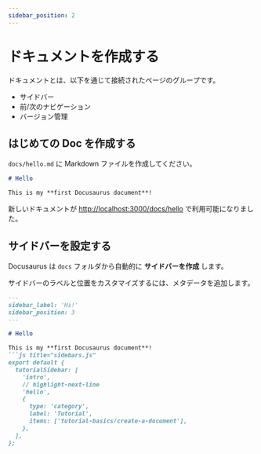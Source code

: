 ```yaml
---
sidebar_position: 2
---
```


# ドキュメントを作成する

ドキュメントとは、以下を通じて接続されたページのグループです。

- サイドバー
- 前/次のナビゲーション
- バージョン管理

## はじめての Doc を作成する

`docs/hello.md` に Markdown ファイルを作成してください。

```md title="docs/hello.md"
# Hello

This is my **first Docusaurus document**!
```

新しいドキュメントが [http://localhost:3000/docs/hello](http://localhost:3000/docs/hello) で利用可能になりました。

## サイドバーを設定する

Docusaurus は `docs` フォルダから自動的に **サイドバーを作成** します。

サイドバーのラベルと位置をカスタマイズするには、メタデータを追加します。

```md title="docs/hello.md" {1-4}
---
sidebar_label: 'Hi!'
sidebar_position: 3
---

# Hello

This is my **first Docusaurus document**!
```js title="sidebars.js"
export default {
  tutorialSidebar: [
    'intro',
    // highlight-next-line
    'hello',
    {
      type: 'category',
      label: 'Tutorial',
      items: ['tutorial-basics/create-a-document'],
    },
  ],
};

